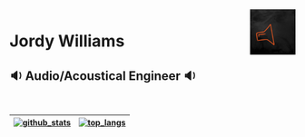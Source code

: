 <!-- To appear on profile -->
<img align='right' src='https://raw.githubusercontent.com/jordyjwilliams/jordyjwilliams/master/assets/speaker.gif' width='80"'>

# Jordy Williams
## 🔉 Audio/Acoustical Engineer 🔉

<br>

[![github_stats](https://github-readme-stats.vercel.app/api?username=jordyjwilliams&count_private=true&theme=synthwave&show_icons=true)](https://github.com/jordyjwilliams) | [![top_langs](https://github-readme-stats.vercel.app/api/top-langs/?username=jordyjwilliams&layout=compact&theme=synthwave)](https://github.com/jordyjwilliams)
------------ | -------------
